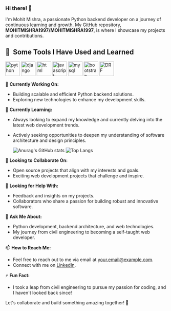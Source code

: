 ### Hi there! 👋

I'm Mohit Mishra, a passionate Python backend developer on a journey of continuous learning and growth. My GitHub repository, **MOHITMISHRA1997/MOHITMISHRA1997**, is where I showcase my projects and contributions.

  <h2> 🚀 &nbsp;Some Tools I Have Used and Learned</h2>
<p align="left">
  <img src="https://cdn.jsdelivr.net/gh/devicons/devicon/icons/python/python-original.svg" alt="python" width="45" height="45"/>
  <img src="https://cdn.jsdelivr.net/gh/devicons/devicon/icons/django/django-original.svg" alt="django" width="45" height="45"/>
  <img src="https://cdn.jsdelivr.net/gh/devicons/devicon/icons/html5/html5-original.svg" alt="html" width="45" height="45"/>
  <img src="https://cdn.jsdelivr.net/gh/devicons/devicon/icons/javascript/javascript-original.svg" alt="javascript" width="45" height="45"/>
  <img src="https://cdn.jsdelivr.net/gh/devicons/devicon/icons/mysql/mysql-original.svg" alt="mysql" width="45" height="45"/>
  <img src="https://cdn.jsdelivr.net/gh/devicons/devicon/icons/bootstrap/bootstrap-original.svg" alt="bootstrap" width="45" height="45"/>
  <img src="https://cdn.jsdelivr.net/gh/devicons/devicon/icons/django/django-original.svg" alt="DRF" width="45" height="45"/>
</p>


🔭 **Currently Working On:**
- Building scalable and efficient Python backend solutions.
- Exploring new technologies to enhance my development skills.



🌱 **Currently Learning:**
- Always looking to expand my knowledge and currently delving into the latest web development trends.
- Actively seeking opportunities to deepen my understanding of software architecture and design principles.

  ![Anurag's GitHub stats](https://github-readme-stats.vercel.app/api?username=MOHITMISHRA1997&show_icons=true&theme=radical)
![Top Langs](https://github-readme-stats.vercel.app/api/top-langs/?username=MOHITMISHRA1997&layout=compact)

👯 **Looking to Collaborate On:**
- Open source projects that align with my interests and goals.
- Exciting web development projects that challenge and inspire.

🤔 **Looking for Help With:**
- Feedback and insights on my projects.
- Collaborators who share a passion for building robust and innovative software.

💬 **Ask Me About:**
- Python development, backend architecture, and web technologies.
- My journey from civil engineering to becoming a self-taught web developer.

📫 **How to Reach Me:**
- Feel free to reach out to me via email at your.email@example.com.
- Connect with me on [LinkedIn](https://www.linkedin.com/in/yourlinkedinprofile).


⚡ **Fun Fact:**
- I took a leap from civil engineering to pursue my passion for coding, and I haven't looked back since!

Let's collaborate and build something amazing together! 🚀

